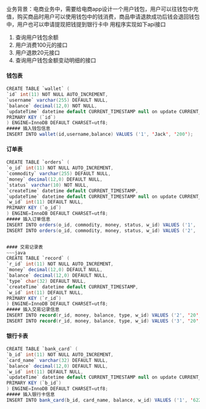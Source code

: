 业务背景：电商业务中，需要给电商app设计一个用户钱包，用户可以往钱包中充值，购买商品时用户可以使用钱包中的钱消费，商品申请退款成功后钱会退回钱包中，用户也可以申请提现把钱提到银行卡中
用程序实现如下api接口
1.  查询用户钱包余额
2. 用户消费100元的接口
3. 用户退款20元接口
4. 查询用户钱包金额变动明细的接口

#### 钱包表
~~~java
CREATE TABLE `wallet` (
`id` int(11) NOT NULL AUTO_INCREMENT,
`username` varchar(255) DEFAULT NULL,
`balance` decimal(12,0) NOT NULL,
`updateTime` datetime default CURRENT_TIMESTAMP null on update CURRENT_TIMESTAMP,
PRIMARY KEY (`id`)
) ENGINE=InnoDB DEFAULT CHARSET=utf8;
##### 插入钱包信息
INSERT INTO wallet(id,username,balance) VALUES ('1', 'Jack', '200');
~~~


#### 订单表
~~~java
CREATE TABLE `orders` (
`o_id` int(11) NOT NULL AUTO_INCREMENT,
`commodity` varchar(255) DEFAULT NULL,
`money` decimal(12,0) DEFAULT NULL,
`status` varchar(10) NOT NULL,
`createTime` datetime default CURRENT_TIMESTAMP,
`updateTime` datetime default CURRENT_TIMESTAMP null on update CURRENT_TIMESTAMP,
`w_id` int(11) DEFAULT NULL,
PRIMARY KEY (`o_id`)
) ENGINE=InnoDB DEFAULT CHARSET=utf8;
##### 插入订单信息
INSERT INTO orders(o_id, commodity, money, status, w_id) VALUES ('1', '苹果', '20', '1', '1');
INSERT INTO orders(o_id, commodity, money, status, w_id) VALUES ('2', '胡萝卜', '20', '2', '1');


#### 交易记录表
~~~java
CREATE TABLE `record` (
`r_id` int(11) NOT NULL AUTO_INCREMENT,
`money` decimal(12,0) DEFAULT NULL,
`balance` decimal(12,0) DEFAULT NULL,
`type` char(32) DEFAULT NULL,
`createTime` datetime default CURRENT_TIMESTAMP,
`w_id` int(11) DEFAULT NULL,
PRIMARY KEY (`r_id`)
) ENGINE=InnoDB DEFAULT CHARSET=utf8;
##### 插入交易记录信息
INSERT INTO record(r_id, money, balance, type, w_id) VALUES ('2', '20', '200', '1', '1');
INSERT INTO record(r_id, money, balance, type, w_id) VALUES ('3', '20', '220', '1', '1');
~~~

#### 银行卡表
~~~java
CREATE TABLE `bank_card` (
`b_id` int(11) NOT NULL AUTO_INCREMENT,
`card_name` varchar(32) DEFAULT NULL,
`balance` decimal(12,0) DEFAULT NULL,
`w_id` int(11) DEFAULT NULL,
`updateTime` datetime default CURRENT_TIMESTAMP null on update CURRENT_TIMESTAMP,
PRIMARY KEY (`b_id`)
) ENGINE=InnoDB DEFAULT CHARSET=utf8;
##### 插入银行卡信息
INSERT INTO bank_card(b_id, card_name, balance, w_id) VALUES ('1', '6222111', '300', '1');
~~~
